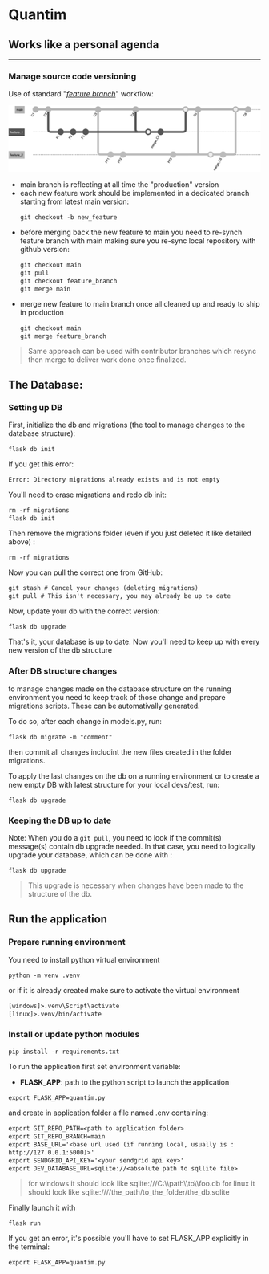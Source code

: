 # Quantim


## Works like a personal agenda

---


### Manage source code versioning ###
Use of standard "*[feature branch](https://www.atlassian.com/git/tutorials/comparing-workflows/feature-branch-workflow)*" workflow:

![feature branch workflow](./ressources/feature_branch.png)
- main branch is reflecting at all time the "production" version
- each new feature work should be implemented in a dedicated branch starting from latest main version:
    ```
    git checkout -b new_feature
    ```
- before merging back the new feature to main you need to re-synch feature branch with main making sure you re-sync local repository with github version:
    ```
    git checkout main
    git pull
    git checkout feature_branch
    git merge main
    ```
- merge new feature to main branch once all cleaned up and ready to ship in production
    ```
    git checkout main
    git merge feature_branch
    ```

> Same approach can be used with contributor branches which resync then merge to deliver work done once finalized.

## The Database:

### Setting up DB
First, initialize the db and migrations (the tool to manage changes to the database structure):
```
flask db init
```

If you get this error: 
```
Error: Directory migrations already exists and is not empty
```

You'll need to erase migrations and redo db init: 
```
rm -rf migrations
flask db init
```

Then remove the migrations folder (even if you just deleted it like detailed above) :
```
rm -rf migrations
```

Now you can pull the correct one from GitHub:
```
git stash # Cancel your changes (deleting migrations)
git pull # This isn't necessary, you may already be up to date 
```

Now, update your db with the correct version: 
```
flask db upgrade
```

That's it, your database is up to date. Now you'll need to keep up with every new version of the db structure 

### After DB structure changes

to manage changes made on the database structure on the running environment you need to keep track of those change and prepare migrations scripts.
These can be automativally generated.

To do so, after each change in models.py, run:
```
flask db migrate -m "comment"
```

then commit all changes includint the new files created in the folder migrations.

To apply the last changes on the db on a running environment or to create a new empty DB with latest structure for your local devs/test, run:
```
flask db upgrade
```
### Keeping the DB up to date
Note:
When you do a ```git pull```, you need to look if the commit(s) message(s) contain db upgrade needed. In that case,
you need to logically upgrade your database, which can be done with : 
```
flask db upgrade
```

> This upgrade is necessary when changes have been made to the structure of the db.

## Run the application ##

### Prepare running environment ###

You need to install python virtual environment

```
python -m venv .venv
```
or if it is already created make sure to activate the virtual environment
```
[windows]>.venv\Script\activate
[linux]>.venv/bin/activate
```

### Install or update python modules ###

```
pip install -r requirements.txt
```

To run the application first set environment variable:
- **FLASK_APP**: path to the python script to launch the application

```
export FLASK_APP=quantim.py
```

and create in application folder a file named .env containing:

```
export GIT_REPO_PATH=<path to application folder>
export GIT_REPO_BRANCH=main
export BASE_URL='<base url used (if running local, usually is : http://127.0.0.1:5000)>'
export SENDGRID_API_KEY='<your sendgrid api key>'
export DEV_DATABASE_URL=sqlite://<absolute path to sqllite file>
```
> for windows it should look like sqlite:///C:\\\\path\\\\to\\\\foo.db
> for linux it should look like sqlite:////the_path/to_the_folder/the_db.sqlite

Finally launch it with
```
flask run
```

 If you get an error, it's possible you'll have to set FLASK_APP explicitly in the terminal:
```
export FLASK_APP=quantim.py
```

